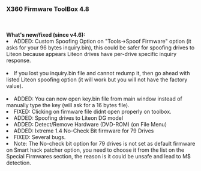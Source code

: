 <h3>X360 Firmware ToolBox 4.8</h3>
<br>
<br>
<b>What's new/fixed (since v4.6):</b>
<li> ADDED: Custom Spoofing Option on "Tools->Spoof Firmware" option (it asks for your 96 bytes inquiry.bin), this could be safer for spoofing drives to Liteon because appears Liteon drives have per-drive specific inquiry response.</li>
<br>
<li> If you lost you inquiry.bin file and cannot redump it, then go ahead with listed Liteon spoofing option (it will work but you will not have the factory value).</li>
<br>
<li> ADDED: You can now open key.bin file from main window instead of manually type the key (will ask for a 16 bytes file).
<li> FIXED: Clicking on firmware file didnt open properly on toolbox.</li>
<li> ADDED: Spoofing drives to Liteon DG model</li>
<li> ADDED: Detect/Remove Hardware (DVD-ROM) (on File Menu)</li>
<li> ADDED: Ixtreme 1.4 No-Check Bit firmware for 79 Drives</li>
<li> FIXED: Several bugs.</li>

<li> Note: The No-check bit option for 79 drives is not set as default firmware on Smart hack patcher option, you need to choose it from the list on the Special Firmwares section, the reason is it could be unsafe and lead to M$ detection. </li>
